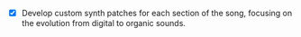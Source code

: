 - [x] Develop custom synth patches for each section of the song, focusing on the evolution from digital to organic sounds.